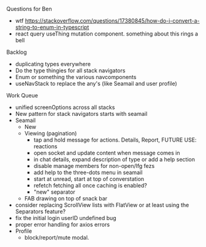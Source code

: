 Questions for Ben
* wtf https://stackoverflow.com/questions/17380845/how-do-i-convert-a-string-to-enum-in-typescript
* react query useThing mutation component. something about this rings a bell

Backlog
* duplicating types everywhere
* Do the type thingies for all stack navigators
* Enum or something the various navcomponents
* useNavStack to replace the any's (like Seamail and user profile)

Work Queue
* unified screenOptions across all stacks
* New pattern for stack navigators starts with seamail
* Seamail
  * New
  * Viewing (pagination)
    * tap and hold message for actions. Details, Report, FUTURE USE: reactions
    * open socket and update content when message comes in
    * in chat details, expand description of type or add a help section
    * disable manage members for non-open/lfg fezs
    * add help to the three-dots menu in seamail
    * start at unread, start at top of converstation
    * refetch fetching all once caching is enabled?
    * "new" separator
  * FAB drawing on top of snack bar
* consider replacing ScrollView lists with FlatView or at least using the Separators feature?
* fix the initial login userID undefined bug
* proper error handling for axios errors
* Profile
  * block/report/mute modal.
